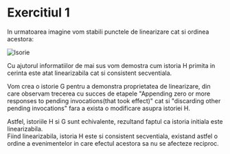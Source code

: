 # Exercitiul 1

In urmatoarea imagine vom stabili punctele de linearizare cat si ordinea acestora:

![Isorie](https://github.com/GalatanuBogdan/TehniciDeProgramareMultiprocesor/blob/main/Ex1/IstoriaEvenimentelor.png)

Cu ajutorul informatiilor de mai sus vom demostra cum istoria H primita in cerinta este atat linearizabila
cat si consistent secventiala. <br>

Vom crea o istorie G pentru a demonstra proprietatea de linearizare, din care observam trecerea cu succes de etapele "Appending zero or more responses to pending invocations(that took effect)" cat si "discarding other pending invocations" fara a exista o modificare asupra istoriei H. <br>

Astfel, istoriile H si G sunt echivalente, rezultand faptul ca istoria initiala 
este linearizabila. <br> 
Fiind linearizabila, istoria H este si consistent secventiala, existand astfel o ordine a 
evenimentelor in care efectul acestora sa nu se afecteze reciproc. <br>
